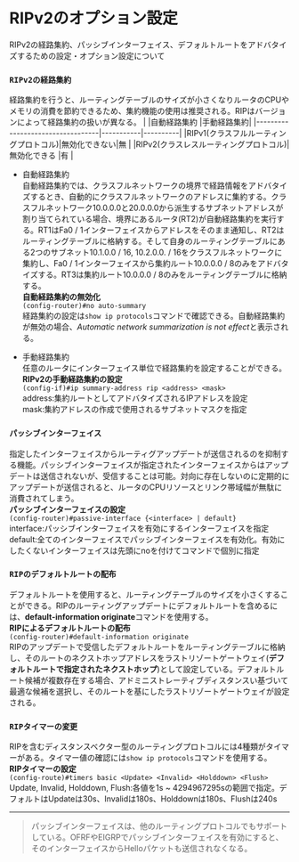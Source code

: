 # RIPv2のオプション設定
RIPv2の経路集約、パッシブインターフェイス、デフォルトルートをアドバタイズするための設定・オプション設定について

### `RIPv2の経路集約`
経路集約を行うと、ルーティングテーブルのサイズが小さくなりルータのCPUやメモリの消費を節約できるため、集約機能の使用は推奨される。RIPはバージョンによって経路集約の扱いが異なる。
|                                  |自動経路集約 |手動経路集約|
|----------------------------------|-----------|----------|
|RIPv1(クラスフルルーティングプロトコル)|無効化できない|無        |
|RIPv2(クラスレスルーティングプロトコル)|無効化できる  |有        |

- 自動経路集約  
自動経路集約では、クラスフルネットワークの境界で経路情報をアドバタイズするとき、自動的にクラスフルネットワークのアドレスに集約する。クラスフルネットワーク10.0.0.0と20.0.0.0から派生するサブネットアドレスが割り当てられている場合、境界にあるルータ(RT2)が自動経路集約を実行する。RT1はFa0 / 1インターフェイスからアドレスをそのまま通知し、RT2はルーティングテーブルに格納する。そして自身のルーティングテーブルにある2つのサブネット10.1.0.0 / 16, 10.2.0.0. / 16をクラスフルネットワークに集約し、Fa0 / 1インターフェイスから集約ルート10.0.0.0 / 8のみをアドバタイズする。RT3は集約ルート10.0.0.0 / 8のみをルーティングテーブルに格納する。  
**自動経路集約の無効化**  
`(config-router)#no auto-summary`  
経路集約の設定は`show ip protocols`コマンドで確認できる。自動経路集約が無効の場合、*Automatic network summarization is not effect*と表示される。

- 手動経路集約  
任意のルータにインターフェイス単位で経路集約を設定することができる。  
**RIPv2の手動経路集約の設定**  
`(config-if)#ip summary-address rip <address> <mask>`  
address:集約ルートとしてアドバタイズされるIPアドレスを設定  
mask:集約アドレスの作成で使用されるサブネットマスクを指定

### `パッシブインターフェイス`
指定したインターフェイスからルーティグアップデートが送信されるのを抑制する機能。パッシブインターフェイスが指定されたインターフェイスからはアップデートは送信されないが、受信することは可能。対向に存在しないのに定期的にアップデートが送信されると、ルータのCPUリソースとリンク帯域幅が無駄に消費されてしまう。  
**パッシブインターフェイスの設定**  
`(config-router)#passive-interface {<interface> | default}`  
interface:パッシブインターフェイスを有効にするインターフェイスを指定  
default:全てのインターフェイスでパッシブインターフェイスを有効化。有効にしたくないインターフェイスは先頭にnoを付けてコマンドで個別に指定

### `RIPのデフォルトルートの配布`
デフォルトルートを使用すると、ルーティングテーブルのサイズを小さくすることができる。RIPのルーティングアップデートにデフォルトルートを含めるには、**default-information originate**コマンドを使用する。  
**RIPによるデフォルトルートの配布**  
`(config-router)#default-information originate`  
RIPのアップデートで受信したデフォルトルートをルーティングテーブルに格納し、そのルートのネクストホップアドレスをラストリゾートゲートウェイ(**デフォルトルートで指定されたネクストホップ**)として設定している。デフォルトルート候補が複数存在する場合、アドミニストレーティブディスタンスい基づいて最適な候補を選択し、そのルートを基にしたラストリゾートゲートウェイが設定される。

### `RIPタイマーの変更`
RIPを含むディスタンスベクター型のルーティングプロトコルには4種類がタイマーがある。タイマー値の確認には`show ip protocols`コマンドを使用する。  
**RIPタイマーの設定**  
`(config-route)#timers basic <Update> <Invalid> <Holddown> <Flush>`  
Update, Invalid, Holddown, Flush:各値を1s ~ 4294967295sの範囲で指定。デフォルトはUpdateは30s、Invalidは180s、Holddownは180s、Flushは240s  

---
> パッシブインターフェイスは、他のルーティングプロトコルでもサポートしている。OFRFやEIGRPでパッシブインターフェイスを有効にすると、そのインターフェイスからHelloパケットも送信されなくなる。
